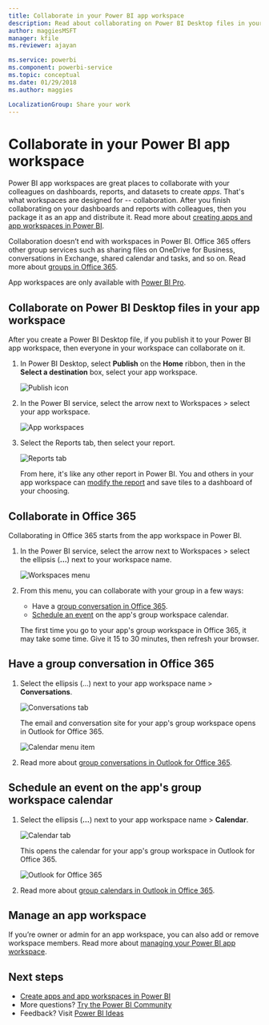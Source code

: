 ```yaml
---
title: Collaborate in your Power BI app workspace
description: Read about collaborating on Power BI Desktop files in your app workspace, and with Office 365 services like sharing files on OneDrive for Business, conversations in Exchange, calendar, and tasks.
author: maggiesMSFT
manager: kfile
ms.reviewer: ajayan

ms.service: powerbi
ms.component: powerbi-service
ms.topic: conceptual
ms.date: 01/29/2018
ms.author: maggies

LocalizationGroup: Share your work
---
```

# Collaborate in your Power BI app workspace
Power BI app workspaces are great places to collaborate with your colleagues on dashboards, reports, and datasets to create *apps*. That's what workspaces are designed for -- collaboration. After you finish collaborating on your dashboards and reports with colleagues, then you package it as an app and distribute it. Read more about [creating apps and app workspaces in Power BI](service-create-distribute-apps.md). 

Collaboration doesn’t end with workspaces in Power BI. Office 365 offers other group services such as sharing files on OneDrive for Business, conversations in Exchange, shared calendar and tasks, and so on. Read more about [groups in Office 365](https://support.office.com/article/Create-a-group-in-Office-365-7124dc4c-1de9-40d4-b096-e8add19209e9).

App workspaces are only available with [Power BI Pro](service-free-vs-pro.md).

## Collaborate on Power BI Desktop files in your app workspace
After you create a Power BI Desktop file, if you publish it to your Power BI app workspace, then everyone in your workspace can collaborate on it.

1. In Power BI Desktop, select **Publish** on the **Home** ribbon, then in the **Select a destination** box, select your app workspace.
   
    ![Publish icon](media/service-collaborate-power-bi-workspace/power-bi-group-publish-pbix.png)
2. In the Power BI service, select the arrow next to Workspaces > select your app workspace.
   
    ![App workspaces](media/service-collaborate-power-bi-workspace/power-bi-workspace-nav-arrow.png)
3. Select the Reports tab, then select your report.
   
    ![Reports tab](media/service-collaborate-power-bi-workspace/power-bi-workspace-report.png)
   
    From here, it's like any other report in Power BI. You and others in your app workspace can [modify the report](service-reports.md) and save tiles to a dashboard of your choosing.

## Collaborate in Office 365
Collaborating in Office 365 starts from the app workspace in Power BI.

1. In the Power BI service, select the arrow next to Workspaces > select the ellipsis (**…**) next to your workspace name. 
   
   ![Workspaces menu](media/service-collaborate-power-bi-workspace/power-bi-app-ellipsis.png)
2. From this menu, you can collaborate with your group in a few ways: 
   
   * Have a [group conversation in Office 365](service-collaborate-power-bi-workspace.md#have-a-group-conversation-in-office-365).
   * [Schedule an event](service-collaborate-power-bi-workspace.md#schedule-an-event-on-the-group-workspace-calendar) on the app's group workspace calendar.
   
   The first time you go to your app's group workspace in Office 365, it may take some time. Give it 15 to 30 minutes, then refresh your browser.

## Have a group conversation in Office 365
1. Select the ellipsis (…) next to your app workspace name \> **Conversations**. 
   
    ![Conversations tab](media/service-collaborate-power-bi-workspace/power-bi-app-ellipsis.png)
   
   The email and conversation site for your app's group workspace opens in Outlook for Office 365.
   
   ![Calendar menu item](media/service-collaborate-power-bi-workspace/pbi_grps_o365convo.png)
2. Read more about [group conversations in Outlook for Office 365](https://support.office.com/Article/Have-a-group-conversation-a0482e24-a769-4e39-a5ba-a7c56e828b22).

## Schedule an event on the app's group workspace calendar
1. Select the ellipsis (**…**) next to your app workspace name \> **Calendar**. 
   
   ![Calendar tab](media/service-collaborate-power-bi-workspace/power-bi-app-ellipsis.png)
   
   This opens the calendar for your app's group workspace in Outlook for Office 365.
   
   ![Outlook for Office 365](media/service-collaborate-power-bi-workspace/pbi_grps_o365_calendar.png)
2. Read more about [group calendars in Outlook in Office 365](https://support.office.com/Article/Add-edit-and-subscribe-to-group-events-0cf1ad68-1034-4306-b367-d75e9818376a).

## Manage an app workspace
If you’re owner or admin for an app workspace, you can also add or remove workspace members. Read more about [managing your Power BI app workspace](service-manage-app-workspace-in-power-bi-and-office-365.md).

## Next steps
* [Create apps and app workspaces in Power BI](service-create-distribute-apps.md)
* More questions? [Try the Power BI Community](http://community.powerbi.com/)
* Feedback? Visit [Power BI Ideas](https://ideas.powerbi.com/forums/265200-power-bi)

